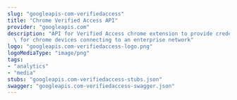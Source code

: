 ```yaml
---
slug: "googleapis-com-verifiedaccess"
title: "Chrome Verified Access API"
provider: "googleapis.com"
description: "API for Verified Access chrome extension to provide credential verification\
  \ for chrome devices connecting to an enterprise network"
logo: "googleapis.com-verifiedaccess-logo.png"
logoMediaType: "image/png"
tags:
- "analytics"
- "media"
stubs: "googleapis.com-verifiedaccess-stubs.json"
swagger: "googleapis.com-verifiedaccess-swagger.json"
---
```

